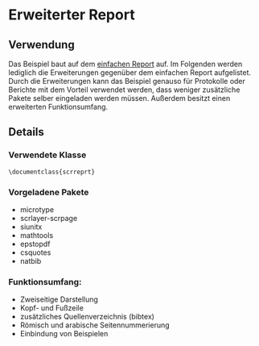 # Erweiterter Report
## Verwendung
Das Beispiel baut auf dem [einfachen Report](../report-minimal/) auf. Im Folgenden werden lediglich die Erweiterungen gegenüber dem einfachen Report aufgelistet.  
Durch die Erweiterungen kann das Beispiel genauso für Protokolle oder Berichte mit dem Vorteil verwendet werden, dass weniger zusätzliche Pakete selber eingeladen werden müssen. Außerdem besitzt einen erweiterten Funktionsumfang.

## Details
### Verwendete Klasse
`\documentclass{scrreprt}`

### Vorgeladene Pakete
- microtype
- scrlayer-scrpage
- siunitx
- mathtools
- epstopdf
- csquotes
- natbib

### Funktionsumfang:
  - Zweiseitige Darstellung
  - Kopf- und Fußzeile
  - zusätzliches Quellenverzeichnis (bibtex)
  - Römisch und arabische Seitennummerierung
  - Einbindung von Beispielen

